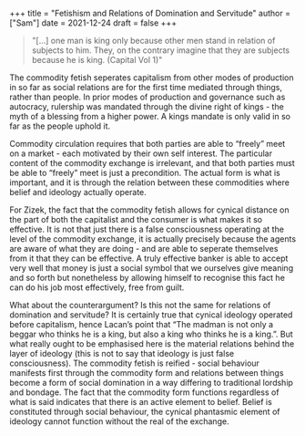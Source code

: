 +++
title = "Fetishism and Relations of Domination and Servitude"
author = ["Sam"]
date = 2021-12-24
draft = false
+++

> "[…] one man is king only because other men stand in relation of subjects to him. They, on the contrary imagine that they are subjects because he is king. (Capital Vol 1)"

The commodity fetish seperates capitalism from other modes of production in so far as social relations are for the first time mediated through things, rather than people. In prior modes of production and governance such as autocracy, rulership was mandated through the divine right of kings - the myth of a blessing from a higher power. A kings mandate is only valid in so far as the people uphold it.

Commodity circulation requires that both parties are able to “freely” meet on a market - each motivated by their own self interest. The particular content of the commodity exchange is irrelevant, and that both parties must be able to “freely” meet is just a precondition. The actual form is what is important, and it is through the relation between these commodities where belief and ideology actually operate.

For Zizek, the fact that the commodity fetish allows for cynical distance on the part of both the capitalist and the consumer is what makes it so effective. It is not that just there is a false consciousness operating at the level of the commodity exchange, it is actually precisely because the agents are aware of what they are doing - and are able to seperate themselves from it that they can be effective. A truly effective banker is able to accept very well that money is just a social symbol that we ourselves give meaning and so forth but nonetheless by allowing himself to recognise this fact he can do his job most effectively, free from guilt.

What about the counterargument? Is this not the same for relations of domination and servitude? It is certainly true that cynical ideology operated before capitalism, hence Lacan’s point that “The madman is not only a beggar who thinks he is a king, but also a king who thinks he is a king.”. But what really ought to be emphasised here is the material relations behind the layer of ideology (this is not to say that ideology is just false consciousness). The commodity fetish is reified - social behaviour manifests first through the commodity form and relations between things become a form of social domination in a way differing to traditional lordship and bondage. The fact that the commodity form functions regardless of what is said indicates that there is an active element to belief. Belief is constituted through social behaviour, the cynical phantasmic element of ideology cannot function without the real of the exchange.